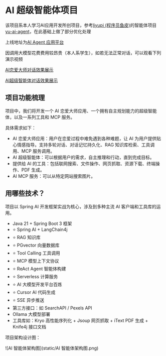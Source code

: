 # AI 超级智能体项目

该项目系本人学习AI应用开发所创项目，参考[liyupi (程序员鱼皮)](https://github.com/liyupi)的智能体项目[yu-ai-agent](https://github.com/liyupi/yu-ai-agent)，在此基础上做了部分优化处理

上线地址为[AI Agent 应用平台](http://sigma429.online/)

因调用大模型花费费用较昂贵（本人系学生），如若无法正常对话，可以观看下列演示视频

[AI恋爱大师对话效果展示](static/AI恋爱大师对话效果展示.mp4)

[AI超级智能体对话效果展示](static/AI恋爱大师对话效果展示.mp4)

## 项目功能梳理

项目中，我们将开发一个 AI 恋爱大师应用、一个拥有自主规划能力的超级智能体，以及一系列工具和 MCP 服务。

具体需求如下：

- AI 恋爱大师应用：用户在恋爱过程中难免遇到各种难题，让 AI 为用户提供贴心情感指导。支持多轮对话、对话记忆持久化、RAG 知识库检索、工具调用、MCP 服务调用。
- AI 超级智能体：可以根据用户的需求，自主推理和行动，直到完成目标。
- 提供给 AI 的工具：包括联网搜索、文件操作、网页抓取、资源下载、终端操作、PDF 生成。
- AI MCP 服务：可以从特定网站搜索图片。


## 用哪些技术？

项目以 Spring AI 开发框架实战为核心，涉及到多种主流 AI 客户端和工具库的运用。

- Java 21 + Spring Boot 3 框架
- ⭐️ Spring AI + LangChain4j
- ⭐️ RAG 知识库
- ⭐️ PGvector 向量数据库
- ⭐ Tool Calling 工具调用 
- ⭐️ MCP 模型上下文协议
- ⭐️ ReAct Agent 智能体构建
- ⭐️ Serverless 计算服务
- ⭐️ AI 大模型开发平台百炼
- ⭐️ Cursor AI 代码生成
- ⭐️ SSE 异步推送
- 第三方接口：如 SearchAPI / Pexels API
- Ollama 大模型部署
- 工具库如：Kryo 高性能序列化 + Jsoup 网页抓取 + iText PDF 生成 + Knife4j 接口文档

项目架构设计图：

![AI 智能体架构图](static/AI 智能体架构图.png)



